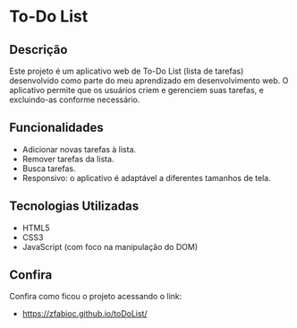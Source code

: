 # To-Do List

## Descrição

Este projeto é um aplicativo web de To-Do List (lista de tarefas) desenvolvido como parte do meu aprendizado em desenvolvimento web. O aplicativo permite que os usuários criem e gerenciem suas tarefas, e excluindo-as conforme necessário.

## Funcionalidades

- Adicionar novas tarefas à lista.
- Remover tarefas da lista.
- Busca tarefas.
- Responsivo: o aplicativo é adaptável a diferentes tamanhos de tela.

## Tecnologias Utilizadas

- HTML5
- CSS3
- JavaScript (com foco na manipulação do DOM)

## Confira

Confira como ficou o projeto acessando o link: 
- https://zfabioc.github.io/toDoList/
